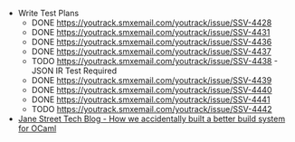 - Write Test Plans
	- DONE https://youtrack.smxemail.com/youtrack/issue/SSV-4428
	- DONE https://youtrack.smxemail.com/youtrack/issue/SSV-4431
	- DONE https://youtrack.smxemail.com/youtrack/issue/SSV-4436
	- DONE https://youtrack.smxemail.com/youtrack/issue/SSV-4437
	- TODO https://youtrack.smxemail.com/youtrack/issue/SSV-4438 - JSON IR Test Required
	- DONE https://youtrack.smxemail.com/youtrack/issue/SSV-4439
	- DONE https://youtrack.smxemail.com/youtrack/issue/SSV-4440
	- DONE https://youtrack.smxemail.com/youtrack/issue/SSV-4441
	- TODO https://youtrack.smxemail.com/youtrack/issue/SSV-4442
- [Jane Street Tech Blog - How we accidentally built a better build system for OCaml ](https://blog.janestreet.com/how-we-accidentally-built-a-better-build-system-for-ocaml-index/)